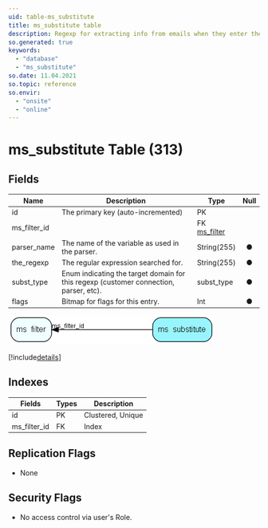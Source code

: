 ```yaml
---
uid: table-ms_substitute
title: ms_substitute table
description: Regexp for extracting info from emails when they enter they system
so.generated: true
keywords:
  - "database"
  - "ms_substitute"
so.date: 11.04.2021
so.topic: reference
so.envir:
  - "onsite"
  - "online"
---
```


# ms\_substitute Table (313)

## Fields

| Name | Description | Type | Null |
|------|-------------|------|:----:|
|id|The primary key (auto-incremented)|PK| |
|ms\_filter\_id||FK [ms_filter](ms-filter.md)| |
|parser\_name|The name of the variable as used in the parser.|String(255)|&#x25CF;|
|the\_regexp|The regular expression searched for.|String(255)|&#x25CF;|
|subst\_type|Enum indicating the target domain for this regexp (customer connection, parser, etc).|subst_type|&#x25CF;|
|flags|Bitmap for flags for this entry.|Int|&#x25CF;|


![ms_substitute table relationship diagram](./media/ms_substitute.png)

[!include[details](./includes/ms-substitute.md)]

## Indexes

| Fields | Types | Description |
|--------|-------|-------------|
|id |PK |Clustered, Unique |
|ms\_filter\_id |FK |Index |

## Replication Flags

* None

## Security Flags

* No access control via user's Role.

